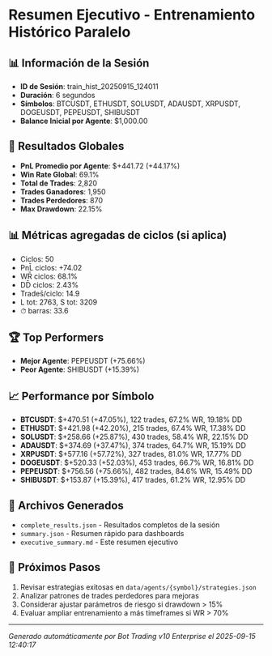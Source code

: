 # Resumen Ejecutivo - Entrenamiento Histórico Paralelo

## 📊 Información de la Sesión
- **ID de Sesión**: train_hist_20250915_124011
- **Duración**: 6 segundos
- **Símbolos**: BTCUSDT, ETHUSDT, SOLUSDT, ADAUSDT, XRPUSDT, DOGEUSDT, PEPEUSDT, SHIBUSDT
- **Balance Inicial por Agente**: $1,000.00

## 🎯 Resultados Globales
- **PnL Promedio por Agente**: $+441.72 (+44.17%)
- **Win Rate Global**: 69.1%
- **Total de Trades**: 2,820
- **Trades Ganadores**: 1,950
- **Trades Perdedores**: 870
- **Max Drawdown**: 22.15%

## 📊 Métricas agregadas de ciclos (si aplica)
- Ciclos: 50
- PnL̄ ciclos: +74.02
- WR̄ ciclos: 68.1%
- DD̄ ciclos: 2.43%
- Trades̄/ciclo: 14.9
- L tot: 2763, S tot: 3209
- ⏱̄ barras: 33.6


## 🏆 Top Performers
- **Mejor Agente**: PEPEUSDT (+75.66%)
- **Peor Agente**: SHIBUSDT (+15.39%)

## 📈 Performance por Símbolo
- **BTCUSDT**: $+470.51 (+47.05%), 122 trades, 67.2% WR, 19.18% DD
- **ETHUSDT**: $+421.98 (+42.20%), 215 trades, 67.4% WR, 17.38% DD
- **SOLUSDT**: $+258.66 (+25.87%), 430 trades, 58.4% WR, 22.15% DD
- **ADAUSDT**: $+374.69 (+37.47%), 374 trades, 64.7% WR, 15.19% DD
- **XRPUSDT**: $+577.16 (+57.72%), 327 trades, 81.0% WR, 17.77% DD
- **DOGEUSDT**: $+520.33 (+52.03%), 453 trades, 66.7% WR, 16.81% DD
- **PEPEUSDT**: $+756.56 (+75.66%), 482 trades, 84.6% WR, 15.49% DD
- **SHIBUSDT**: $+153.87 (+15.39%), 417 trades, 61.2% WR, 12.95% DD

## 📁 Archivos Generados
- `complete_results.json` - Resultados completos de la sesión
- `summary.json` - Resumen rápido para dashboards
- `executive_summary.md` - Este resumen ejecutivo

## 🎯 Próximos Pasos
1. Revisar estrategias exitosas en `data/agents/{symbol}/strategies.json`
2. Analizar patrones de trades perdedores para mejoras
3. Considerar ajustar parámetros de riesgo si drawdown > 15%
4. Evaluar ampliar entrenamiento a más timeframes si WR > 70%

---
*Generado automáticamente por Bot Trading v10 Enterprise el 2025-09-15 12:40:17*
